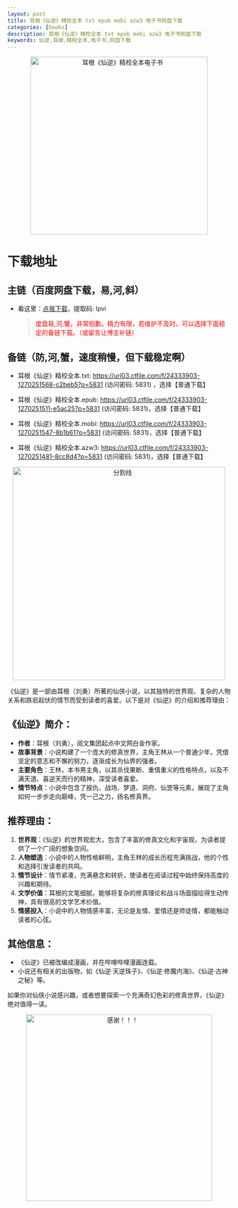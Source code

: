 ```yaml
---
layout: post
title: 耳根《仙逆》精校全本 txt epub mobi azw3 电子书网盘下载
categories: [books]
description: 耳根《仙逆》精校全本 txt epub mobi azw3 电子书网盘下载
keywords: 仙逆,耳根,精校全本,电子书,网盘下载
---
```


<div align="center"><img src="https://pic.imgdb.cn/item/6669a9aad9c307b7e954d8b6.png" alt="耳根《仙逆》精校全本电子书" width="400px" height="auto"></div>

# 下载地址

## 主链（百度网盘下载，易,河,斜）

- 看这里：[点我下载](https://pan.baidu.com/s/1qZRtufNxueSwGGkzsLIB5A?pwd=lpvi)，提取码: lpvi

  > <p style="color:red" >度盘易,河,蟹，非常抱歉。精力有限，若维护不及时，可以选择下面稳定的备链下载。（或留言让博主补链）</p>

## 备链（防,河,蟹，速度稍慢，但下载稳定啊）

- 耳根《仙逆》精校全本.txt: <https://url03.ctfile.com/f/24333903-1270251568-c2beb5?p=5831> (访问密码: 5831) ，选择【普通下载】

- 耳根《仙逆》精校全本.epub: <https://url03.ctfile.com/f/24333903-1270251511-e5ac25?p=5831> (访问密码: 5831)，选择【普通下载】

- 耳根《仙逆》精校全本.mobi: <https://url03.ctfile.com/f/24333903-1270251547-8b1b61?p=5831> (访问密码: 5831)，选择【普通下载】

- 耳根《仙逆》精校全本.azw3: <https://url03.ctfile.com/f/24333903-1270251481-8cc8d4?p=5831> (访问密码: 5831)，选择【普通下载】

<div align="center"><img src="https://pic.imgdb.cn/item/6612476468eb935713c85291.gif" alt="分割线" width="480px" height="auto"/></div>

《仙逆》是一部由耳根（刘勇）所著的仙侠小说，以其独特的世界观、复杂的人物关系和跌宕起伏的情节而受到读者的喜爱。以下是对《仙逆》的介绍和推荐理由：

## 《仙逆》简介：

- **作者**：耳根（刘勇），阅文集团起点中文网白金作家。
- **故事背景**：小说构建了一个庞大的修真世界，主角王林从一个普通少年，凭借坚定的意志和不懈的努力，逐渐成长为仙界的强者。
- **主要角色**：王林，本书男主角，以其杀伐果断、重情重义的性格特点，以及不满天道、喜逆天而行的精神，深受读者喜爱。
- **情节特点**：小说中包含了报仇、战场、梦道、洞府、仙罡等元素，展现了主角如何一步步走向巅峰，凭一己之力，扬名修真界。

## 推荐理由：

1. **世界观**：《仙逆》的世界观宏大，包含了丰富的修真文化和宇宙观，为读者提供了一个广阔的想象空间。
2. **人物塑造**：小说中的人物性格鲜明，主角王林的成长历程充满挑战，他的个性和选择引发读者的共鸣。
3. **情节设计**：情节紧凑，充满悬念和转折，使读者在阅读过程中始终保持高度的兴趣和期待。
4. **文学价值**：耳根的文笔细腻，能够将复杂的修真理论和战斗场面描绘得生动传神，具有很高的文学艺术价值。
5. **情感投入**：小说中的人物情感丰富，无论是友情、爱情还是师徒情，都能触动读者的心弦。

## 其他信息：

- 《仙逆》已被改编成漫画，并在哔哩哔哩漫画连载。
- 小说还有相关的出版物，如《仙逆·天逆珠子》、《仙逆·修魔内海》、《仙逆·古神之秘》等。

如果你对仙侠小说感兴趣，或者想要探索一个充满奇幻色彩的修真世界，《仙逆》绝对值得一读。

<div align="center"><img src="https://pic.imgdb.cn/item/661246bf68eb935713c7f81c.gif" alt="感谢！！！" width="420px" height="auto"/></div>
